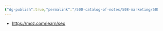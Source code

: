 ```yaml
---
{"dg-publish":true,"permalink":"/500-catalog-of-notes/508-marketing/508-4-seo/moz-seo-learning-center/moz-seo-learning-center/"}
---
```


- https://moz.com/learn/seo